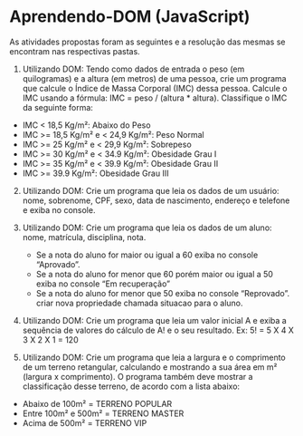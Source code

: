 # Aprendendo-DOM (JavaScript)

As atividades propostas foram as seguintes e a resolução das mesmas se encontram nas respectivas pastas.

1. Utilizando DOM: Tendo como dados de entrada o peso (em quilogramas)
   e a altura (em metros) de uma pessoa,
   crie um programa que calcule o Índice de Massa Corporal (IMC) dessa pessoa.
Calcule o IMC usando a fórmula: IMC = peso / (altura * altura).
Classifique o IMC da seguinte forma:
- IMC < 18,5 Kg/m²: Abaixo do Peso
- IMC >= 18,5 Kg/m² e < 24,9 Kg/m²: Peso Normal
- IMC >= 25 Kg/m² e < 29,9 Kg/m²: Sobrepeso
- IMC >= 30 Kg/m² e < 34.9 Kg/m²: Obesidade Grau I
- IMC >= 35 Kg/m² e < 39.9 Kg/m²: Obesidade Grau II
- IMC >= 39.9 Kg/m²: Obesidade Grau III  

2. Utilizando DOM: Crie um programa que leia os dados de um usuário:
    nome, sobrenome, CPF, sexo, data de nascimento, endereço e telefone e exiba no console.

3. Utilizando DOM: Crie um programa que leia os dados de um aluno: nome, matrícula,
     disciplina, nota.
   - Se a nota do aluno for maior ou igual a 60 exiba no console “Aprovado”.
   - Se a nota do aluno for menor que 60 porém maior ou igual a 50
   exiba no console “Em recuperação”
   - Se a nota do aluno for menor que 50 exiba no console “Reprovado”.
   criar nova propriedade chamada situacao para o aluno.
 
4. Utilizando DOM: Crie um programa que leia um valor inicial A e exiba a sequência de valores do cálculo de A! e o seu resultado.
  Ex: 5! = 5 X 4 X 3 X 2 X 1 = 120

5. Utilizando DOM: Crie um programa que leia a largura e o comprimento de um terreno
retangular, calculando e mostrando a sua área em m² (largura x comprimento).
O programa também deve mostrar a classificação desse terreno, de acordo com a lista abaixo:
- Abaixo de 100m² = TERRENO POPULAR
- Entre 100m² e 500m² = TERRENO MASTER
- Acima de 500m² = TERRENO VIP
